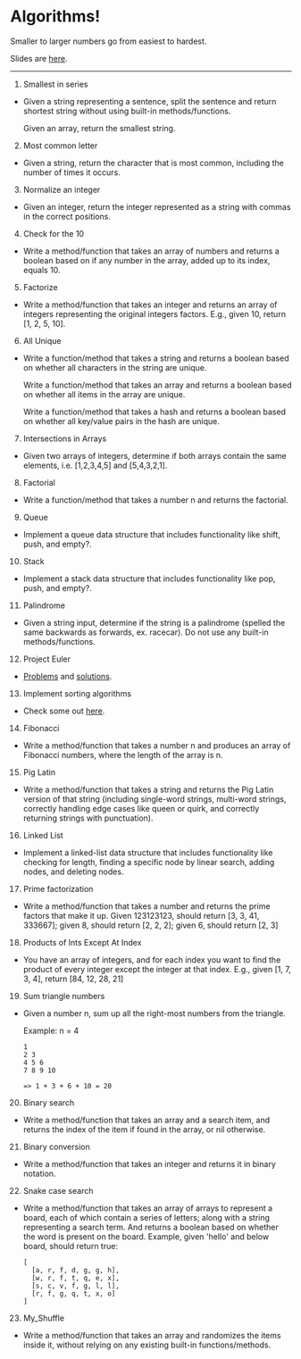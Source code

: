 # Algorithms!

Smaller to larger numbers go from easiest to hardest.

Slides are [here](https://docs.google.com/presentation/d/14YCO1iScPb3ymlUukYUNyq9bB3SBo8fQHxuph6eFKeE/edit?usp=sharing).

<hr>

1. Smallest in series
  * Given a string representing a sentence, split the sentence and return shortest string without using built-in methods/functions.

    Given an array, return the smallest string.

2. Most common letter
  * Given a string, return the character that is most common, including the number of times it occurs.

3. Normalize an integer
  * Given an integer, return the integer represented as a string with commas in the correct positions.

4. Check for the 10
  * Write a method/function that takes an array of numbers and returns a boolean based on if any number in the array, added up to its index, equals 10.

5. Factorize
  * Write a method/function that takes an integer and returns an array of integers representing the original integers factors. E.g., given 10, return [1, 2, 5, 10].


6. All Unique

  * Write a function/method that takes a string and returns a boolean based on whether all characters in the string are unique.

    Write a function/method that takes an array and returns a boolean based on whether all items in the array are unique.

    Write a function/method that takes a hash and returns a boolean based on whether all key/value pairs in the hash are unique.

7. Intersections in Arrays
  * Given two arrays of integers, determine if both arrays contain the same elements, i.e. [1,2,3,4,5] and [5,4,3,2,1].

8. Factorial

  * Write a function/method that takes a number n and returns the factorial.

9. Queue
  * Implement a queue data structure that includes functionality like shift, push, and empty?.

10. Stack
  * Implement a stack data structure that includes functionality like pop, push, and empty?.

11. Palindrome
  * Given a string input, determine if the string is a palindrome (spelled the same backwards as forwards, ex. racecar). Do not use any built-in methods/functions.

12. Project Euler
  * [Problems](https://projecteuler.net/archives) and [solutions](https://code.google.com/p/projecteuler-solutions/wiki/ProjectEulerSolutions).  

13. Implement sorting algorithms
  * Check some out [here](https://www.toptal.com/developers/sorting-algorithms).  

14. Fibonacci
  * Write a method/function that takes a number n and produces an array of Fibonacci numbers, where the length of the array is n.

15. Pig Latin
  * Write a method/function that takes a string and returns the Pig Latin version of that string (including single-word strings, multi-word strings, correctly handling edge cases like queen or quirk, and correctly returning strings with punctuation).

16. Linked List
  * Implement a linked-list data structure that includes functionality like checking for length, finding a specific node by linear search, adding nodes, and deleting nodes.

17. Prime factorization
  * Write a method/function that takes a number and returns the prime factors that make it up. Given 123123123, should return [3, 3, 41, 333667]; given 8, should return [2, 2, 2]; given 6, should return [2, 3]

18. Products of Ints Except At Index
  * You have an array of integers, and for each index you want to find the product of every integer except the integer at that index. E.g., given [1, 7, 3, 4], return [84, 12, 28, 21]

19. Sum triangle numbers
  * Given a number n, sum up all the right-most numbers from the triangle.

    Example: n = 4

    ```
    1
    2 3
    4 5 6
    7 8 9 10

    => 1 + 3 + 6 + 10 = 20
    ```

20. Binary search
  * Write a method/function that takes an array and a search item, and returns the index of the item if found in the array, or nil otherwise.

21. Binary conversion
  * Write a method/function that takes an integer and returns it in binary notation.

22. Snake case search
  * Write a method/function that takes an array of arrays to represent a board, each of which contain a series of letters; along with a string representing a search term. And returns a boolean based on whether the word is present on the board. Example, given 'hello' and below board, should return true:

    ```
    [
      [a, r, f, d, g, g, h],
      [w, r, f, t, q, e, x],
      [s, c, v, f, g, l, l],
      [r, f, g, q, t, x, o]
    ]
    ```

23. My_Shuffle
  * Write a method/function that takes an array and randomizes the items inside it, without relying on any existing built-in functions/methods.
